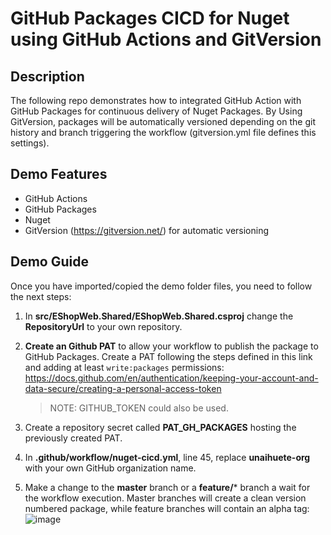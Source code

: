 # GitHub Packages CICD for Nuget using GitHub Actions and GitVersion

## Description

The following repo demonstrates how to integrated GitHub Action with GitHub Packages for continuous delivery of Nuget Packages. By Using GitVersion, packages will be automatically versioned depending on the git history and branch triggering the workflow (gitversion.yml file defines this settings). 
## Demo Features
- GitHub Actions
- GitHub Packages
- Nuget
- GitVersion (https://gitversion.net/) for automatic versioning

## Demo Guide

Once you have imported/copied the demo folder files, you need to follow the next steps:

1. In **src/EShopWeb.Shared/EShopWeb.Shared.csproj** change the **RepositoryUrl** to your own repository.
2. **Create an Github PAT** to allow your workflow to publish the package to GitHub Packages. Create a PAT following the steps defined in this link and adding at least ```write:packages``` permissions: https://docs.github.com/en/authentication/keeping-your-account-and-data-secure/creating-a-personal-access-token

   >NOTE: GITHUB_TOKEN could also be used.

3. Create a repository secret called **PAT_GH_PACKAGES** hosting the previously created PAT.
4. In **.github/workflow/nuget-cicd.yml**, line 45, replace **unaihuete-org** with your own GitHub organization name.
5. Make a change to the **master** branch or a **feature/*** branch a wait for the workflow execution. Master branches will create a clean version numbered package, while feature branches will contain an alpha tag:
![image](https://user-images.githubusercontent.com/64772417/189134524-182ba67a-d53c-46f2-a8fa-9b7f87055594.png)
